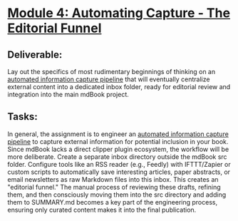 # [**Module 4: Automating Capture \- The Editorial Funnel**](./nested/004.md)


## **Deliverable:** 

Lay out the specifics of most rudimentary beginnings of thinking on an [automated information capture pipeline](./PIPELINE.md) that will eventually centralize external content into a dedicated inbox folder, ready for editorial review and integration into the main mdBook project.


## **Tasks:** 

In general, the assignment is to engineer an [automated information capture pipeline](./PIPELINE.md) to capture external information for potential inclusion in your book. Since mdBook lacks a direct clipper plugin ecosystem, the workflow will be more deliberate. Create a separate inbox directory outside the mdBook src folder. Configure tools like an RSS reader (e.g., Feedly) with IFTTT/Zapier or custom scripts to automatically save interesting articles, paper abstracts, or email newsletters as raw Markdown files into this inbox. This creates an "editorial funnel." The manual process of reviewing these drafts, refining them, and then consciously moving them into the src directory and adding them to SUMMARY.md becomes a key part of the engineering process, ensuring only curated content makes it into the final publication.  


